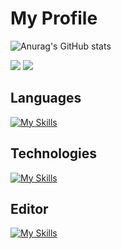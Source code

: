 # My Profile

![Anurag's GitHub stats](https://github-readme-stats.vercel.app/api?username=Yota-K&show_icons=true&theme=gruvbox)

![](http://github-profile-summary-cards.vercel.app/api/cards/repos-per-language?username=Yota-K&theme=gruvbox)
![](http://github-profile-summary-cards.vercel.app/api/cards/most-commit-language?username=Yota-K&theme=gruvbox)

## Languages

[![My Skills](https://skillicons.dev/icons?i=html,css,js,typescript,php,go,lua)](https://skillicons.dev)

## Technologies

[![My Skills](https://skillicons.dev/icons?i=react,remix,nextjs,vue,nuxtjs,svelte,nodejs,laravel,wordpress,mysql,postgres,docker,aws,terraform,vercel,netlify,cloudflare,figma)](https://skillicons.dev)

## Editor
[![My Skills](https://skillicons.dev/icons?i=neovim)](https://skillicons.dev)
